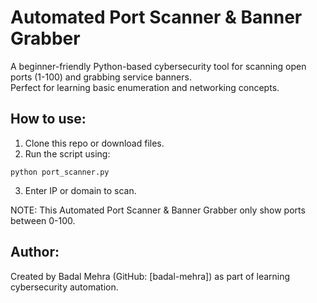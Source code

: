 # Automated Port Scanner & Banner Grabber

A beginner-friendly Python-based cybersecurity tool for scanning open ports (1-100) and grabbing service banners.  
Perfect for learning basic enumeration and networking concepts.  

## How to use:
1. Clone this repo or download files.  
2. Run the script using:  
```
python port_scanner.py
```
3. Enter IP or domain to scan.  

NOTE: This Automated Port Scanner & Banner Grabber only show ports between 0-100.
## Author:
Created by Badal Mehra (GitHub: [badal-mehra]) as part of learning cybersecurity automation.
 
